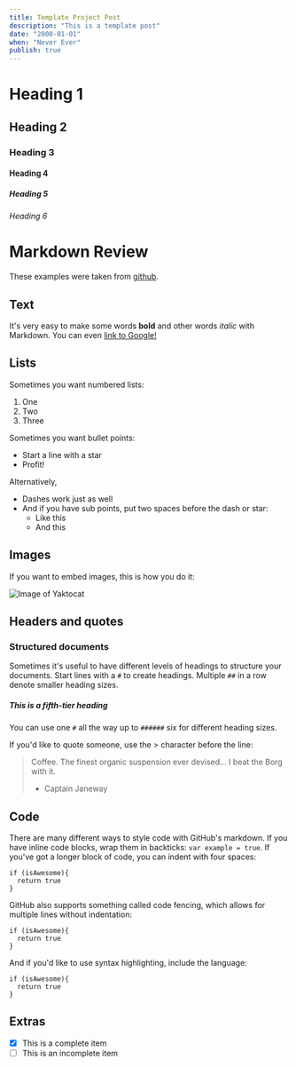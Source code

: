 ```yaml
---
title: Template Project Post
description: "This is a template post"
date: "2000-01-01"
when: "Never Ever"
publish: true
---
```


# Heading 1
## Heading 2
### Heading 3
#### Heading 4
##### Heading 5
###### Heading 6

# Markdown Review

These examples were taken from [github](https://guides.github.com/features/mastering-markdown/).

## Text

It's very easy to make some words **bold** and other words *italic* with Markdown. You can even [link to Google!](http://google.com)

## Lists

Sometimes you want numbered lists:

1. One
2. Two
3. Three

Sometimes you want bullet points:

* Start a line with a star
* Profit!

Alternatively,

- Dashes work just as well
- And if you have sub points, put two spaces before the dash or star:
  - Like this
  - And this

## Images

If you want to embed images, this is how you do it:

![Image of Yaktocat](https://octodex.github.com/images/yaktocat.png)

## Headers and quotes

### Structured documents

Sometimes it's useful to have different levels of headings to structure your documents. Start lines with a `#` to create headings. Multiple `##` in a row denote smaller heading sizes.

##### This is a fifth-tier heading

You can use one `#` all the way up to `######` six for different heading sizes.

If you'd like to quote someone, use the > character before the line:

> Coffee. The finest organic suspension ever devised... I beat the Borg with it.
> - Captain Janeway

## Code

There are many different ways to style code with GitHub's markdown. If you have inline code blocks, wrap them in backticks: `var example = true`.  If you've got a longer block of code, you can indent with four spaces:

    if (isAwesome){
      return true
    }

GitHub also supports something called code fencing, which allows for multiple lines without indentation:

```
if (isAwesome){
  return true
}
```

And if you'd like to use syntax highlighting, include the language:

```language-js
if (isAwesome){
  return true
}
```

## Extras

- [x] This is a complete item
- [ ] This is an incomplete item

